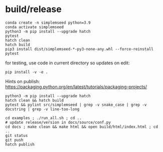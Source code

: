 
# build/release
```
conda create -n simplemseed python=3.9
conda activate simplemseed
python3 -m pip install --upgrade hatch
pytest
hatch clean
hatch build
pip3 install dist/simplemseed-*-py3-none-any.whl --force-reinstall
pytest
```

for testing, use code in current directory so updates on edit:
```
pip install -v -e .
```

Hints on publish:
https://packaging.python.org/en/latest/tutorials/packaging-projects/

```
python3 -m pip install --upgrade hatch
hatch clean && hatch build
pytest && pylint src/simplemseed | grep -v snake_case | grep -v docstring | grep -v line-too-long

cd examples ; ./run_all.sh ; cd ..
# update release/version in docs/source/conf.py
cd docs ; make clean && make html && open build/html/index.html ; cd ..
git status
git push
hatch publish
```

